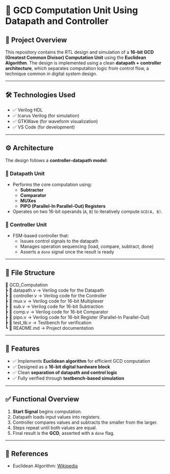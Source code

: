 # 🔢 GCD Computation Unit Using Datapath and Controller

## 📌 Project Overview

This repository contains the RTL design and simulation of a **16-bit GCD (Greatest Common Divisor) Computation Unit** using the **Euclidean Algorithm**. The design is implemented using a clean **datapath + controller architecture**, which separates computation logic from control flow, a technique common in digital system design.

---

## 🛠️ Technologies Used

- ✅ Verilog HDL
- ✅ Icarus Verilog (for simulation)
- ✅ GTKWave (for waveform visualization)
- ✅ VS Code (for development)

---

## ⚙️ Architecture

The design follows a **controller-datapath model**:

### 🧮 Datapath Unit
- Performs the core computation using:
  - **Subtractor**
  - **Comparator**
  - **MUXes**
  - **PIPO (Parallel-In Parallel-Out) Registers**
- Operates on two 16-bit operands (`A`, `B`) to iteratively compute `GCD(A, B)`.

### 🧠 Controller Unit
- FSM-based controller that:
  - Issues control signals to the datapath
  - Manages operation sequencing (load, compare, subtract, done)
  - Asserts a `done` signal once the result is ready

---

## 📌 File Structure  
📂 GCD_Computation  
 ┣ 📜 datapath.v  → Verilog code for the Datapath  
 ┣ 📜 controller.v  → Verilog code for the Controller  
 ┣ 📜 mux.v  → Verilog code for 16-bit Multiplexer  
 ┣ 📜 sub.v  → Verilog code for 16-bit Subtraction  
 ┣ 📜 comp.v  → Verilog code for 16-bit Comparator  
 ┣ 📜 pipo.v  → Verilog code for 16-bit Register (Parallel-In Parallel-Out)  
 ┣ 📜 test_tb.v  → Testbench for verification  
 ┗ 📜 README.md  → Project documentation  

 ---

## 📌 Features

- ✅ Implements **Euclidean algorithm** for efficient GCD computation
- ✅ Designed as a **16-bit digital hardware block**
- ✅ Clean **separation of datapath and control logic**
- ✅ Fully verified through **testbench-based simulation**

---

## ✅ Functional Overview

1. **Start Signal** begins computation.
2. Datapath loads input values into registers.
3. Controller compares values and subtracts the smaller from the larger.
4. Steps repeat until both values are equal.
5. Final result is the **GCD**, asserted with a `done` flag.

---

## 🔗 References

- Euclidean Algorithm: [Wikipedia](https://en.wikipedia.org/wiki/Euclidean_algorithm)

